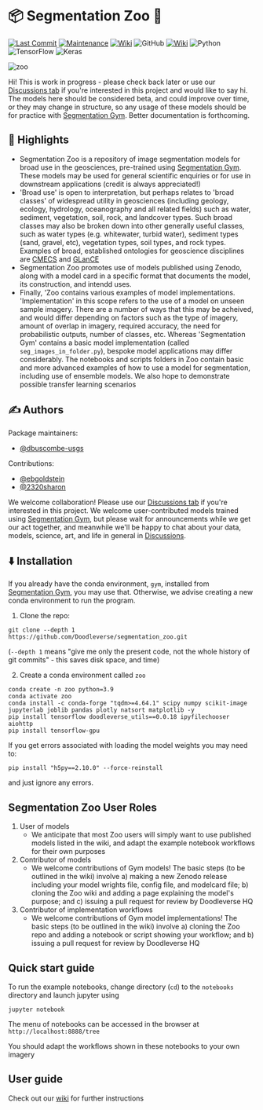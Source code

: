 # :package: Segmentation Zoo :elephant:

[![Last Commit](https://img.shields.io/github/last-commit/Doodleverse/segmentation_zoo)](https://github.com/Doodleverse/segmentation_zoo/commits/main)
[![Maintenance](https://img.shields.io/badge/Maintained%3F-yes-green.svg)](https://github.com/Doodleverse/segmentation_zoo/graphs/commit-activity)
[![Wiki](https://img.shields.io/badge/wiki-documentation-forestgreen)](https://github.com/Doodleverse/segmentation_zoo/wiki)
![GitHub](https://img.shields.io/github/license/Doodleverse/segmentation_zoo)
[![Wiki](https://img.shields.io/badge/discussion-active-forestgreen)](https://github.com/Doodleverse/segmentation_zoo/discussions)
![Python](https://img.shields.io/badge/python-3670A0?style=for-the-badge&logo=python&logoColor=ffdd54)
![TensorFlow](https://img.shields.io/badge/TensorFlow-%23FF6F00.svg?style=for-the-badge&logo=TensorFlow&logoColor=white)
![Keras](https://img.shields.io/badge/Keras-%23D00000.svg?style=for-the-badge&logo=Keras&logoColor=white)

![zoo](https://user-images.githubusercontent.com/3596509/153691807-1da4d3ba-377b-40af-9891-c469cc6390c1.png)

Hi! This is work in progress - please check back later or use our [Discussions tab](https://github.com/Doodleverse/segmentation_zoo/discussions) if you're interested in this project and would like to say hi. The models here should be considered beta, and could improve over time, or they may change in structure, so any usage of these models should be for practice with [Segmentation Gym](https://github.com/Doodleverse/segmentation_gym). Better documentation is forthcoming.

## :star2: Highlights

- Segmentation Zoo is a repository of image segmentation models for broad use in the geosciences, pre-trained using [Segmentation Gym](https://github.com/Doodleverse/segmentation_gym). These models may be used for general scientific enquiries or for use in downstream applications (credit is always appreciated!)
- 'Broad use' is open to interpretation, but perhaps relates to 'broad classes' of widespread utility in geosciences (including geology, ecology, hydrology, oceanography and all related fields) such as water, sediment, vegetation, soil, rock, and landcover types. Such broad classes may also be broken down into other generally useful classes, such as water types (e.g. whitewater, turbid water), sediment types (sand, gravel, etc), vegetation types, soil types, and rock types. Examples of broad, established ontologies for geoscience disciplines are [CMECS](https://iocm.noaa.gov/standards/cmecs-home.html) and [GLanCE](https://sites.bu.edu/measures/project-methods/land-cover-classification-system/)
- Segmentation Zoo promotes use of models published using Zenodo, along with a model card in a specific format that documents the model, its construction, and intendd uses.
- Finally, 'Zoo contains various examples of model implementations. 'Implementation' in this scope refers to the use of a model on unseen sample imagery. There are a number of ways that this may be acheived, and would differ depending on factors such as the type of imagery, amount of overlap in imagery, required accuracy, the need for probabilistic outputs, number of classes, etc. Whereas 'Segmentation Gym' contains a basic model implementation (called `seg_images_in_folder.py`), bespoke model applications may differ considerably. The notebooks and scripts folders in Zoo contain basic and more advanced examples of how to use a model for segmentation, including use of ensemble models. We also hope to demonstrate possible transfer learning scenarios

## ✍️ Authors

Package maintainers:

- [@dbuscombe-usgs](https://github.com/dbuscombe-usgs)

Contributions:

- [@ebgoldstein](https://github.com/ebgoldstein)
- [@2320sharon](https://github.com/2320sharon)

We welcome collaboration! Please use our [Discussions tab](https://github.com/Doodleverse/segmentation_zoo/discussions) if you're interested in this project. We welcome user-contributed models trained using [Segmentation Gym](https://github.com/Doodleverse/segmentation_gym), but please wait for announcements while we get our act together, and meanwhile we'll be happy to chat about your data, models, science, art, and life in general in [Discussions](https://github.com/Doodleverse/segmentation_zoo/discussions).

## ⬇️ Installation

If you already have the conda environment, `gym`, installed from [Segmentation Gym](https://github.com/Doodleverse/segmentation_gym), you may use that. Otherwise, we advise creating a new conda environment to run the program.

1. Clone the repo:

```
git clone --depth 1 https://github.com/Doodleverse/segmentation_zoo.git
```

(`--depth 1` means "give me only the present code, not the whole history of git commits" - this saves disk space, and time)

2. Create a conda environment called `zoo`

```
conda create -n zoo python=3.9
conda activate zoo
conda install -c conda-forge "tqdm>=4.64.1" scipy numpy scikit-image jupyterlab joblib pandas plotly natsort matplotlib -y
pip install tensorflow doodleverse_utils==0.0.18 ipyfilechooser aiohttp
pip install tensorflow-gpu
```

If you get errors associated with loading the model weights you may need to:

```
pip install "h5py==2.10.0" --force-reinstall
```

and just ignore any errors.

## Segmentation Zoo User Roles

1. User of models
   - We anticipate that most Zoo users will simply want to use published models listed in the wiki, and adapt the example notebook workflows for their own purposes
2. Contributor of models
   - We welcome contributions of Gym models! The basic steps (to be outlined in the wiki) involve a) making a new Zenodo release including your model wrights file, config file, and modelcard file; b) cloning the Zoo wiki and adding a page explaining the model's purpose; and c) issuing a pull request for review by Doodleverse HQ
3. Contributor of implementation workflows
   - We welcome contributions of Gym model implementations! The basic steps (to be outlined in the wiki) involve a) cloning the Zoo repo and adding a notebook or script showing your workflow; and b) issuing a pull request for review by Doodleverse HQ

## Quick start guide

To run the example notebooks, change directory (`cd`) to the `notebooks` directory and launch jupyter using

`jupyter notebook`

The menu of notebooks can be accessed in the browser at `http://localhost:8888/tree`

You should adapt the workflows shown in these notebooks to your own imagery

## User guide

Check out our [wiki](https://github.com/Doodleverse/segmentation_zoo/wiki) for further instructions
